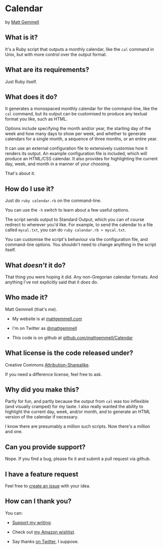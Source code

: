 # Calendar

by [Matt Gemmell](http://mattgemmell.com/)


## What is it?

It's a Ruby script that outputs a monthly calendar, like the `cal` command in Unix, but with more control over the output format.


## What are its requirements?

Just Ruby itself.


## What does it do?

It generates a monospaced monthly calendar for the command-line, like the `cal` command, but its output can be customised to produce any textual format you like, such as HTML.

Options include specifying the month and/or year, the starting day of the week and how many days to show per week, and whether to generate calendars for a single month, a sequence of three months, or an entire year.

It can use an external configuration file to extensively customise how it renders its output. An example configuration file is included, which will produce an HTML/CSS calendar. It also provides for highlighting the current day, week, and month in a manner of your choosing.

That's about it.


## How do I use it?

Just do `ruby calendar.rb` on the command-line.

You can use the `-h` switch to learn about a few useful options.

The script sends output to Standard Output, which you can of course redirect to wherever you'd like. For example, to send the calendar to a file called `mycal.txt`, you can do `ruby calendar.rb > mycal.txt`.

You can customise the script's behaviour via the configuration file, and command-line options. You shouldn't need to change anything in the script itself.


## What _doesn't_ it do?

That thing you were hoping it did. Any non-Gregorian calendar formats. And anything I've not explicitly said that it _does_ do.


## Who made it?

Matt Gemmell (that's me).

- My website is at [mattgemmell.com](http://mattgemmell.com)

- I'm on Twitter as [@mattgemmell](http://twitter.com/mattgemmell)

- This code is on github at [github.com/mattgemmell/Calendar](http://github.com/mattgemmell/Calendar)


## What license is the code released under?

Creative Commons [Attribution-Sharealike](http://creativecommons.org/licenses/by-sa/4.0/).

If you need a difference license, feel free to ask.


## Why did you make this?

Partly for fun, and partly because the output from `cal` was too inflexible (and visually cramped) for my taste. I also really wanted the ability to highlight the current day, week, and/or month, and to generate an HTML version of the calendar if necessary.

I know there are presumably a million such scripts. Now there's a million and one.


## Can you provide support?

Nope. If you find a bug, please fix it and submit a pull request via github.


## I have a feature request

Feel free to [create an issue](https://github.com/mattgemmell/Calendar/issues) with your idea.


## How can I thank you?

You can:

- [Support my writing](http://mattgemmell.com/support-me/).

- Check out [my Amazon wishlist](http://www.amazon.co.uk/registry/wishlist/1BGIQ6Z8GT06F).

- Say thanks [on Twitter](http://twitter.com/mattgemmell), I suppose.
